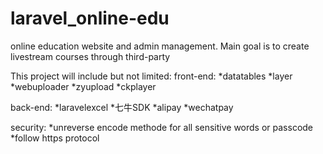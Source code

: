 # laravel_online-edu
online education website and admin management. Main goal is to create livestream courses through third-party

This project will include but not limited:
  front-end:
    *datatables
    *layer
    *webuploader
    *zyupload
    *ckplayer
    
   back-end:
    *laravelexcel
    *七牛SDK
    *alipay
    *wechatpay
    
   security:
    *unreverse encode methode for all sensitive words or passcode
    *follow https protocol 

